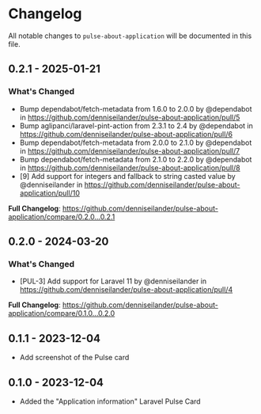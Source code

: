 # Changelog

All notable changes to `pulse-about-application` will be documented in this file.

## 0.2.1 - 2025-01-21

### What's Changed

* Bump dependabot/fetch-metadata from 1.6.0 to 2.0.0 by @dependabot in https://github.com/denniseilander/pulse-about-application/pull/5
* Bump aglipanci/laravel-pint-action from 2.3.1 to 2.4 by @dependabot in https://github.com/denniseilander/pulse-about-application/pull/6
* Bump dependabot/fetch-metadata from 2.0.0 to 2.1.0 by @dependabot in https://github.com/denniseilander/pulse-about-application/pull/7
* Bump dependabot/fetch-metadata from 2.1.0 to 2.2.0 by @dependabot in https://github.com/denniseilander/pulse-about-application/pull/8
* [9] Add support for integers and fallback to string casted value by @denniseilander in https://github.com/denniseilander/pulse-about-application/pull/10

**Full Changelog**: https://github.com/denniseilander/pulse-about-application/compare/0.2.0...0.2.1

## 0.2.0 - 2024-03-20

### What's Changed

* [PUL-3] Add support for Laravel 11 by @denniseilander in https://github.com/denniseilander/pulse-about-application/pull/4

**Full Changelog**: https://github.com/denniseilander/pulse-about-application/compare/0.1.0...0.2.0

## 0.1.1 - 2023-12-04

- Add screenshot of the Pulse card

## 0.1.0 - 2023-12-04

- Added the "Application information" Laravel Pulse Card
